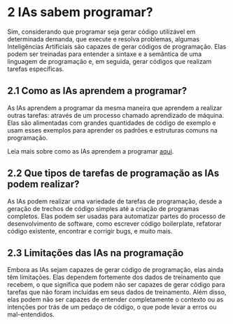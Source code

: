 # 2 IAs sabem programar?

Sim, considerando que programar seja gerar código utilizável em determinada demanda, que execute e resolva problemas, algumas Inteligências Artificiais são capazes de gerar códigos de programação. Elas podem ser treinadas para entender a sintaxe e a semântica de uma linguagem de programação e, em seguida, gerar códigos que realizam tarefas específicas.

## 2.1 Como as IAs aprendem a programar?

As IAs aprendem a programar da mesma maneira que aprendem a realizar outras tarefas: através de um processo chamado aprendizado de máquina. Elas são alimentadas com grandes quantidades de código de exemplo e usam esses exemplos para aprender os padrões e estruturas comuns na programação.

Leia mais sobre como as IAs aprendem a programar [aqui](capitulo_2/como_ias_aprendem_programar.md).

## 2.2 Que tipos de tarefas de programação as IAs podem realizar?

As IAs podem realizar uma variedade de tarefas de programação, desde a geração de trechos de código simples até a criação de programas completos. Elas podem ser usadas para automatizar partes do processo de desenvolvimento de software, como escrever código boilerplate, refatorar código existente, encontrar e corrigir bugs, e muito mais.

## 2.3 Limitações das IAs na programação

Embora as IAs sejam capazes de gerar código de programação, elas ainda têm limitações. Elas dependem fortemente dos dados de treinamento que recebem, o que significa que podem não ser capazes de gerar código para tarefas que não foram incluídas em seus dados de treinamento. Além disso, elas podem não ser capazes de entender completamente o contexto ou as intenções por trás de um pedaço de código, o que pode levar a erros ou mal-entendidos.
